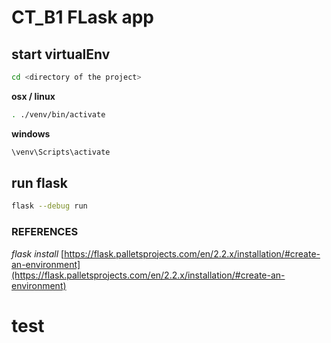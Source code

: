 # CT_B1 FLask app


## start virtualEnv 

```bash
cd <directory of the project>
```
**osx / linux**

```bash 
. ./venv/bin/activate
```

**windows**

```bash
\venv\Scripts\activate
```


## run flask

```bash 
flask --debug run
```


### REFERENCES 

*flask install*
[https://flask.palletsprojects.com/en/2.2.x/installation/#create-an-environment](https://flask.palletsprojects.com/en/2.2.x/installation/#create-an-environment)

# test
